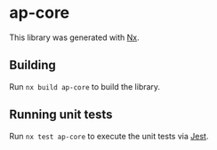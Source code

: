 # ap-core

This library was generated with [Nx](https://nx.dev).

## Building

Run `nx build ap-core` to build the library.

## Running unit tests

Run `nx test ap-core` to execute the unit tests via [Jest](https://jestjs.io).
